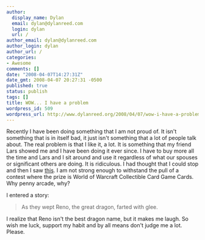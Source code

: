 ```yaml
---
author:
  display_name: Dylan
  email: dylan@dylanreed.com
  login: dylan
  url: /
author_email: dylan@dylanreed.com
author_login: dylan
author_url: /
categories:
- Awesome
comments: []
date: "2008-04-07T14:27:31Z"
date_gmt: 2008-04-07 20:27:31 -0500
published: true
status: publish
tags: []
title: WOW... I have a problem
wordpress_id: 509
wordpress_url: http://www.dylanreed.org/2008/04/07/wow-i-have-a-problem/
---
```


Recently I have been doing something that I am not proud of. It isn't something that is in itself bad, it just isn't something that a lot of people talk about. The real problem is that I like it, a lot. It is something that my friend Lars showed me and I have been doing it ever since. I have to buy more all the time and Lars and I sit around and use it regardless of what our spouses or significant others are doing. It is ridiculous. I had thought that I could stop and then I saw [this][1]. I am not strong enough to withstand the pull of a contest where the prize is World of Warcraft Collectible Card Game Cards. Why penny arcade, why?

   [1]: http://www.penny-arcade.com/2008/4/4/

I entered a story:

  


> As they wept Reno, the great dragon, farted with glee.

I realize that Reno isn't the best dragon name, but it makes me laugh. So wish me luck, support my habit and by all means don't judge me a lot. Please.
